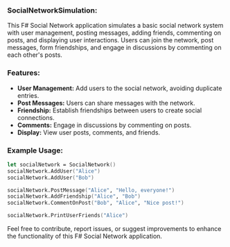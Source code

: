 ### SocialNetworkSimulation:

This F# Social Network application simulates a basic social network system with user management, posting messages, adding friends, commenting on posts, and displaying user interactions. Users can join the network, post messages, form friendships, and engage in discussions by commenting on each other's posts.

### Features:

- **User Management:** Add users to the social network, avoiding duplicate entries.
- **Post Messages:** Users can share messages with the network.
- **Friendship:** Establish friendships between users to create social connections.
- **Comments:** Engage in discussions by commenting on posts.
- **Display:** View user posts, comments, and friends.

### Example Usage:

```fsharp
let socialNetwork = SocialNetwork()
socialNetwork.AddUser("Alice")
socialNetwork.AddUser("Bob")

socialNetwork.PostMessage("Alice", "Hello, everyone!")
socialNetwork.AddFriendship("Alice", "Bob")
socialNetwork.CommentOnPost("Bob", "Alice", "Nice post!")

socialNetwork.PrintUserFriends("Alice")
```

Feel free to contribute, report issues, or suggest improvements to enhance the functionality of this F# Social Network application.
